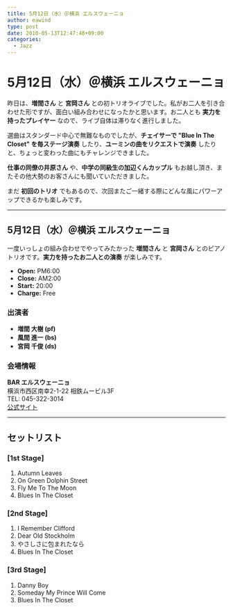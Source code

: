 ```yaml
---
title: 5月12日（水）＠横浜 エルスウェーニョ
author: eawind
type: post
date: 2010-05-13T12:47:48+09:00
categories:
  - Jazz
---
```

# 5月12日（水）＠横浜 エルスウェーニョ

昨日は、**増間さん** と **宮岡さん** との初トリオライブでした。私がお二人を引き合わせた形ですが、面白い組み合わせになったかと思います。お二人とも **実力を持ったプレイヤー** なので、ライブ自体は滞りなく進行しました。

選曲はスタンダード中心で無難なものでしたが、**チェイサーで "Blue In The Closet" を毎ステージ演奏** したり、**ユーミンの曲をリクエストで演奏** したりと、ちょっと変わった曲にもチャレンジできました。

**仕事の同僚の井原さん** や、**中学の同級生の加辺くんカップル** もお越し頂き、またその他大勢のお客さんにも聞いていただきました。

まだ **初回のトリオ** でもあるので、次回またご一緒する際にどんな風にパワーアップできるかも楽しみです。

---

## 5月12日（水）＠横浜 エルスウェーニョ

一度いっしょの組み合わせでやってみたかった **増間さん** と **宮岡さん** とのピアノトリオです。**実力を持ったお二人との演奏** が楽しみです。

- **Open:** PM6:00  
- **Close:** AM2:00  
- **Start:** 20:00  
- **Charge:** Free  

### 出演者
- **増間 大樹 (pf)**  
- **風間 進一 (bs)**  
- **宮岡 千俊 (ds)**  

### 会場情報
**BAR エルスウェーニョ**  
横浜市西区南幸2-1-22 相鉄ムービル3F  
TEL: 045-322-3014  
[公式サイト](http://www.asahi-net.or.jp/~md2n-iwks/)  

---

## セットリスト

### [1st Stage]
1. Autumn Leaves  
2. On Green Dolphin Street  
3. Fly Me To The Moon  
4. Blues In The Closet  

### [2nd Stage]
1. I Remember Clifford  
2. Dear Old Stockholm  
3. やさしさに包まれたなら  
4. Blues In The Closet  

### [3rd Stage]
1. Danny Boy  
2. Someday My Prince Will Come  
3. Blues In The Closet  
